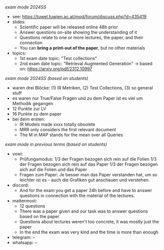 *exam mode 2024SS*

- see: https://tuwel.tuwien.ac.at/mod/forum/discuss.php?d=435419
- slides:
	- Scientific paper will be released online 48h prior
	- Answer questions on-site showing the understanding of it
	- Questions relate to one or more lectures, the paper, and their connection
	- You can **bring a print-out of the paper**, but no other materials
- topics: 
	- 1st exam date topic: "Test collections"
	- 2nd exam date topic: "Retrieval Augmented Generation" → based on: https://arxiv.org/pdf/2312.10997

*exam mode 2024SS (based on students)*

- waren drei Blöcke: (1) IR Metriken, (2) Test Collections, (3) so general stuff
- es waren nur True/False Fragen und zu dem Paper ist es viel um Methodik gegangen
- 12 Punkte zur LV
- 16 Punkte zu dem paper
- bei deim ersten: 
	- IR Models made xxxx totally obsolete
	- MRR only considers the first relevant document
	- The M in MAP stands for the mean over all Queries

*exam mode in previous terms (based on students)*

- vowi:
	- Prüfungsmodus: 1/3 der Fragen bezogen sich rein auf die Folien 1/3 der Fragen bezogen sich rein auf das Paper 1/3 der Fragen bezogen sich auf die Folien und das Paper
	- Fragen zum Paper: Je besser man das Paper verstanden hat, um so leichter ist es - auch die Grafiken gut anschauen und verstehen.
- discord: 
	- And for the exam you get a paper 24h before and have to answer questions in connection with the material of the lectures.
- mattermost:
	- 12 questions
	- There was a paper given and our task was to answer questions based on the paper
	- Questions about lectures weren't too concrete, it was mostly just the paper
	- In the end the exam was very kind and the time is more than enough
- telegram: –
- whatsapp: –
